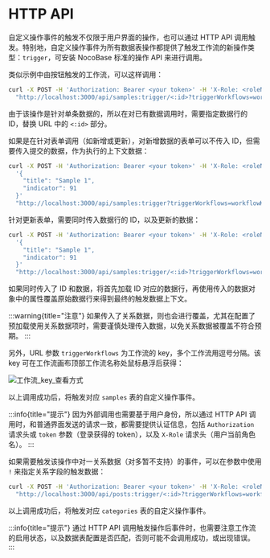 # HTTP API

自定义操作事件的触发不仅限于用户界面的操作，也可以通过 HTTP API 调用触发。特别地，自定义操作事件为所有数据表操作都提供了触发工作流的新操作类型：`trigger`，可安装 NocoBase 标准的操作 API 来进行调用。

类似示例中由按钮触发的工作流，可以这样调用：

```bash
curl -X POST -H 'Authorization: Bearer <your token>' -H 'X-Role: <roleName>' \
  "http://localhost:3000/api/samples:trigger/<:id>?triggerWorkflows=workflowKey"
```

由于该操作是针对单条数据的，所以在对已有数据调用时，需要指定数据行的 ID，替换 URL 中的 `<:id>` 部分。

如果是在针对表单调用（如新增或更新），对新增数据的表单可以不传入 ID，但需要传入提交的数据，作为执行的上下文数据：

```bash
curl -X POST -H 'Authorization: Bearer <your token>' -H 'X-Role: <roleName>' -d \
  '{
    "title": "Sample 1",
    "indicator": 91
  }'
  "http://localhost:3000/api/samples:trigger?triggerWorkflows=workflowKey"
```

针对更新表单，需要同时传入数据行的 ID，以及更新的数据：

```bash
curl -X POST -H 'Authorization: Bearer <your token>' -H 'X-Role: <roleName>' -d \
  '{
    "title": "Sample 1",
    "indicator": 91
  }'
  "http://localhost:3000/api/samples:trigger/<:id>?triggerWorkflows=workflowKey"
```

如果同时传入了 ID 和数据，将首先加载 ID 对应的数据行，再使用传入的数据对象中的属性覆盖原始数据行来得到最终的触发数据上下文。

:::warning{title="注意"}
如果传入了关系数据，则也会进行覆盖，尤其在配置了预加载使用关系数据项时，需要谨慎处理传入数据，以免关系数据被覆盖不符合预期。
:::

另外，URL 参数 `triggerWorkflows` 为工作流的 key，多个工作流用逗号分隔。该 key 可在工作流画布顶部工作流名称处鼠标悬浮后获得：

![工作流_key_查看方式](https://static-docs.nocobase.com/20240426135108.png)

以上调用成功后，将触发对应 `samples` 表的自定义操作事件。

:::info{title="提示"}
因为外部调用也需要基于用户身份，所以通过 HTTP API 调用时，和普通界面发送的请求一致，都需要提供认证信息，包括 `Authorization` 请求头或 `token` 参数（登录获得的 token），以及 `X-Role` 请求头（用户当前角色名）。
:::

如果需要触发该操作中对一关系数据（对多暂不支持）的事件，可以在参数中使用 `!` 来指定关系字段的触发数据：

```bash
curl -X POST -H 'Authorization: Bearer <your token>' -H 'X-Role: <roleName>' \
  "http://localhost:3000/api/posts:trigger/<:id>?triggerWorkflows=workflowKey!category"
```

以上调用成功后，将触发对应 `categories` 表的自定义操作事件。

:::info{title="提示"}
通过 HTTP API 调用触发操作后事件时，也需要注意工作流的启用状态，以及数据表配置是否匹配，否则可能不会调用成功，或出现错误。
:::

